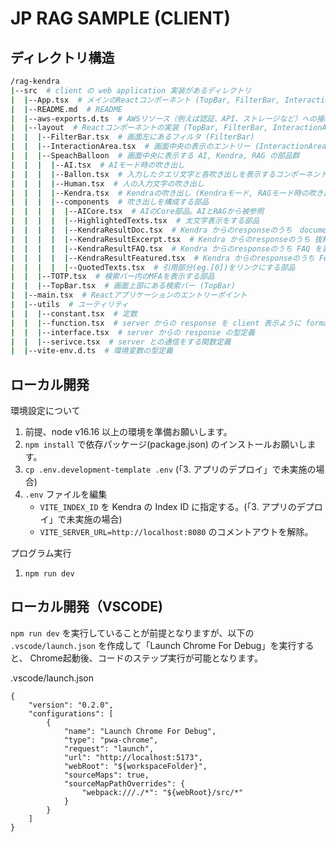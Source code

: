 # JP RAG SAMPLE (CLIENT)

## ディレクトリ構造
```zsh
/rag-kendra
|--src  # client の web application 実装があるディレクトリ
|  |--App.tsx  # メインのReactコンポーネント (TopBar, FilterBar, InteractionAreaで構成される)
|  |--README.md  # README
|  |--aws-exports.d.ts  # AWSリソース（例えば認証、API、ストレージなど）への接続情報
|  |--layout  # Reactコンポーネントの実装 (TopBar, FilterBar, InteractionArea)
|  |  |--FilterBar.tsx  # 画面左にあるフィルタ (FilterBar)
|  |  |--InteractionArea.tsx  # 画面中央の表示のエントリー (InteractionArea)
|  |  |--SpeachBalloon  # 画面中央に表示する AI, Kendra, RAG の部品群
|  |  |  |--AI.tsx  # AIモード時の吹き出し
|  |  |  |--Ballon.tsx  # 入力したクエリ文字と各吹き出しを表示するコンポーネント
|  |  |  |--Human.tsx  # 人の入力文字の吹き出し
|  |  |  |--Kendra.tsx  # Kendraの吹き出し (Kendraモード, RAGモード時の吹き出し)
|  |  |  |--components  # 吹き出しを構成する部品
|  |  |  |  |--AICore.tsx  # AIのCore部品。AIとRAGから被参照
|  |  |  |  |--HighlightedTexts.tsx  # 太文字表示をする部品
|  |  |  |  |--KendraResultDoc.tsx  # Kendra からのresponseのうち　document list を表示する部品
|  |  |  |  |--KendraResultExcerpt.tsx  # Kendra からのresponseのうち 抜粋を表示する部品
|  |  |  |  |--KendraResultFAQ.tsx  # Kendra からのresponseのうち FAQ を表示する部品
|  |  |  |  |--KendraResultFeatured.tsx  # Kendra からのresponseのうち Featured result を表示する部品
|  |  |  |  |--QuotedTexts.tsx  # 引用部分(eg.[0])をリンクにする部品
|  |  |--TOTP.tsx  # 検索バー内のMFAを表示する部品
|  |  |--TopBar.tsx  # 画面上部にある検索バー (TopBar)
|  |--main.tsx  # Reactアプリケーションのエントリーポイント
|  |--utils  # ユーティリティ
|  |  |--constant.tsx  # 定数
|  |  |--function.tsx  # server からの response を client 表示ように format を変更する関数定義
|  |  |--interface.tsx  # server からの response の型定義
|  |  |--serivce.tsx  # server との通信をする関数定義
|  |--vite-env.d.ts  # 環境変数の型定義
```

## ローカル開発

環境設定について
1. 前提、node v16.16 以上の環境を準備お願いします。
2. `npm install` で依存パッケージ(package.json) のインストールお願いします。
3. `cp .env.development-template .env` (「3. アプリのデプロイ」で未実施の場合)
4. `.env` ファイルを編集
   - `VITE_INDEX_ID` を Kendra の Index ID に指定する。(「3. アプリのデプロイ」で未実施の場合)
   - `VITE_SERVER_URL=http://localhost:8080` のコメントアウトを解除。

プログラム実行
1. `npm run dev`


## ローカル開発（VSCODE)

`npm run dev` を実行していることが前提となりますが、以下の `.vscode/launch.json` を作成して「Launch Chrome For Debug」を実行すると、
Chrome起動後、コードのステップ実行が可能となります。

.vscode/launch.json
```
{
    "version": "0.2.0",
    "configurations": [
        {
            "name": "Launch Chrome For Debug",
            "type": "pwa-chrome",
            "request": "launch",
            "url": "http://localhost:5173",
            "webRoot": "${workspaceFolder}",
            "sourceMaps": true,
            "sourceMapPathOverrides": {
                "webpack:///./*": "${webRoot}/src/*"
            }
        }
    ]
}
```
